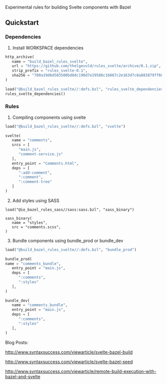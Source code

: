Experimental rules for building Svelte components with Bazel

## Quickstart

### Dependencies

1. Install WORKSPACE dependencies

```python
http_archive(
   name = "build_bazel_rules_svelte",
   url = "https://github.com/thelgevold/rules_svelte/archive/0.1.zip",
   strip_prefix = "rules_svelte-0.1",
   sha256 = "700a19d6d503500bd8dc190d7e29588c16867c2e163d7c8a883879ff602ef527"
) 
    
load("@build_bazel_rules_svelte//:defs.bzl", "rules_svelte_dependencies")
rules_svelte_dependencies()
```

### Rules

1. Compiling components using svelte

```python
load("@build_bazel_rules_svelte//:defs.bzl", "svelte")
   
svelte(
   name = "comments",
   srcs = [
      "main.js",
      "comment-service.js"
   ],
   entry_point = "Comments.html",
   deps = [
      ":add-comment",
      ":comment",
      ":comment-tree"
   ]
)
```

2. Add styles using SASS

```pythin
load("@io_bazel_rules_sass//sass:sass.bzl", "sass_binary")

sass_binary(
   name = "styles",
   src = "comments.scss", 
)
```

3. Bundle components using bundle_prod or bundle_dev 

```python
load("@build_bazel_rules_svelte//:defs.bzl", "bundle_prod")
   
bundle_prod(
name = "comments_bundle",
   entry_point = "main.js",
   deps = [
      ":comments",
      ":styles"
   ],
)
   
bundle_dev(
   name = "comments_bundle",
   entry_point = "main.js",
   deps = [
      ":comments",
      ":styles"
   ],
)
```

Blog Posts:

http://www.syntaxsuccess.com/viewarticle/svelte-bazel-build

http://www.syntaxsuccess.com/viewarticle/svelte-bazel-seed

http://www.syntaxsuccess.com/viewarticle/remote-build-execution-with-bazel-and-svelte
